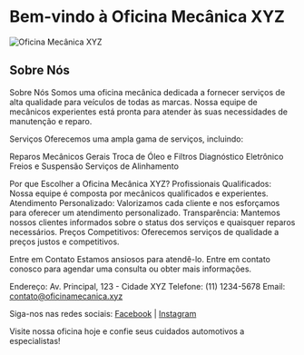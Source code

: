 # Bem-vindo à Oficina Mecânica XYZ

![Oficina Mecânica XYZ](Logo.ico)

## Sobre Nós

Sobre Nós
Somos uma oficina mecânica dedicada a fornecer serviços de alta qualidade para veículos de todas as marcas. Nossa equipe de mecânicos experientes está pronta para atender às suas necessidades de manutenção e reparo.

Serviços
Oferecemos uma ampla gama de serviços, incluindo:

Reparos Mecânicos Gerais
Troca de Óleo e Filtros
Diagnóstico Eletrônico
Freios e Suspensão
Serviços de Alinhamento

Por que Escolher a Oficina Mecânica XYZ?
Profissionais Qualificados: Nossa equipe é composta por mecânicos qualificados e experientes.
Atendimento Personalizado: Valorizamos cada cliente e nos esforçamos para oferecer um atendimento personalizado.
Transparência: Mantemos nossos clientes informados sobre o status dos serviços e quaisquer reparos necessários.
Preços Competitivos: Oferecemos serviços de qualidade a preços justos e competitivos.

Entre em Contato
Estamos ansiosos para atendê-lo. Entre em contato conosco para agendar uma consulta ou obter mais informações.

Endereço: Av. Principal, 123 - Cidade XYZ
Telefone: (11) 1234-5678
Email: contato@oficinamecanica.xyz

Siga-nos nas redes sociais: [Facebook](url_do_facebook) | [Instagram](url_do_instagram)

Visite nossa oficina hoje e confie seus cuidados automotivos a especialistas!

